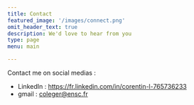 ```yaml
---
title: Contact
featured_image: '/images/connect.png'
omit_header_text: true
description: We'd love to hear from you
type: page
menu: main

---
```



Contact me on social medias : 


* LinkedIn : https://fr.linkedin.com/in/corentin-l-765736233
* gmail : coleger@ensc.fr


